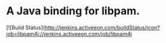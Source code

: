 # A Java binding for libpam.

[![Build Status](http://jenkins.activeeon.com/buildStatus/icon?job=libpam4j://jenkins.activeeon.com/job/libpam4j
